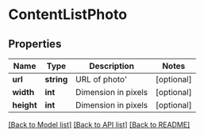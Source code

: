 # ContentListPhoto

## Properties
Name | Type | Description | Notes
------------ | ------------- | ------------- | -------------
**url** | **string** | URL of photo&#39; | [optional] 
**width** | **int** | Dimension in pixels | [optional] 
**height** | **int** | Dimension in pixels | [optional] 

[[Back to Model list]](../README.md#documentation-for-models) [[Back to API list]](../README.md#documentation-for-api-endpoints) [[Back to README]](../README.md)


